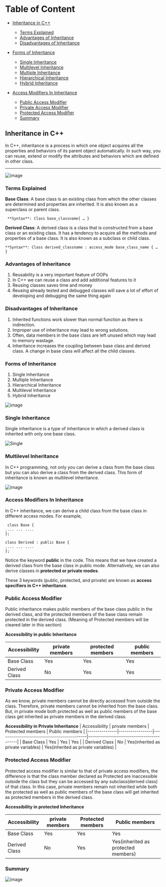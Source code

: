 # Table of Content

 - [Inheritance in C++](#inheritance-in-c++)
   - [Terms Explained](#terms-explained)
   - [Advantages of Inheritance](#advantages-of-inheritance)
   - [Disadvantages of Inheritance](#disadvantages-of-inheritance)


 - [Forms of Inheritance](#forms-of-inheritance)
   - [Single Inheritance](#single-inheritance)
   - [Multilevel Inheritance](#multilevel-inheritance)
   - [Multiple Inheritance](#multiple-inheritance)
   - [Hierarchical Inheritance](#hierarchical-inheritance)
   - [Hybrid Inheritance](#hybrid-inheritance)
   
 - [Access Modifiers In Inheritance](#access-modifiers-in-inheritance)
   - [Public Access Modifier](#public-access-modifier)
   - [Private Access Modifier](#private-access-modifier)
   - [Protected Access Modifier](#public-access-modifier)
   - [ Summary ](#summary)
   
## Inheritance in C++

In C++, inheritance is a process in which one object acquires all the properties and behaviors of its parent object automatically. In such way, you can reuse, extend or modify the attributes and behaviors which are defined in other class.<hr>

![image](https://user-images.githubusercontent.com/75986201/164527069-ee129246-bb61-4367-b32c-40380890acdc.png)


### Terms Explained
 **Base Class**:
     A base class is an existing class from which the other classes are determined and properties are inherited. It is also known as a superclass or parent      class.
     
     
     **Syntax**: Class base_classname{ … }
     
     
**Derived Class**:
    A derived class is a class that is constructed from a base class or an existing class. It has a tendency to acquire all the methods and properties of a base class. It is also known as a subclass or child class.
    
    
    **Syntax**: Class derived_classname : access_mode base_class_name { … }

### Advantages of Inheritance
1) Reusability is a very important feature of OOPs  
2) In C++ we can reuse a class and add additional features to it
3) Reusing classes saves time and money
4) Reusing already tested and debugged classes will save a lot of effort of developing and debugging the same thing again

### Disadvantages of Inheritance

1) Inherited functions work slower than normal function as there is indirection.
2) Improper use of inheritance may lead to wrong solutions.
3) Often, data members in the base class are left unused which may lead to memory wastage.
4) Inheritance increases the coupling between base class and derived class. A change in base class will affect all the child classes.

### Forms of Inheritance 

1) Single Inheritance
2) Multiple Inheritance
3) Hierarchical Inheritance
4) Multilevel Inheritance
5) Hybrid Inheritance



![image](https://user-images.githubusercontent.com/75986201/164524966-804e81ec-0346-4431-9ae2-dd6131df3399.png)

### Single Inheritance 

Single inheritance is a type of inheritance in which a derived class is inherited with only one base class.

![Single](https://user-images.githubusercontent.com/75986201/163713213-0003cadf-b331-41e4-9b0b-38910192d892.png)

### Multilevel Inheritance

In C++ programming, not only you can derive a class from the base class but you can also derive a class from the derived class. This form of inheritance is known as multilevel inheritance.

![image](https://user-images.githubusercontent.com/75986201/165105432-98665b12-40a4-4590-a5ff-19cd13bd27e3.png)


### Access Modifiers In Inheritance

In C++ inheritance, we can derive a child class from the base class in different access modes. For example,

     class Base {
    .... ... ....
    };

    class Derived : public Base {
    .... ... ....
    };
Notice the keyword **public** in the code.
This means that we have created a derived class from the base class in public mode. Alternatively, we can also derive classes in **protected or private modes**.

These 3 keywords (public, protected, and private) are known as **access specifiers in C++ inheritance**.

### Public Access Modifier

Public inheritance makes public members of the base class public in the derived class, and the protected members of the base class remain protected in the derived class.
(Meaning of Protected members will be cleared later in this section)

**Accessibility in public Inheritance**

| Accessibility |	private members |	protected members	| public members |
|---------------|-----------------|-------------------|----------------|
|  Base Class   |      Yes        |       Yes         |     Yes        |
| Derived Class |      No         |       Yes         |     Yes        |


### Private Access Modifier

As we know, private members cannot be directly accessed from outside the class. Therefore, private members cannot be inherited from the base class. But, in private mode both protected as well as public members of the base class get inherited as private members in the derived class.

**Accessibility in Private Inheritance**
| Accessibility |	private members |	         Protected members                 |           Public members                 |
|---------------|-----------------|--------------------------------------------|------------------------------------------|
|  Base Class   |      Yes        |       Yes                                  |            Yes                           |
| Derived Class |      No         |       Yes(inherited as private variables)  |     Yes(inherited as private variables)  |


### Protected Access Modifier

Protected access modifier is similar to that of private access modifiers, the difference is that the class member declared as Protected are inaccessible outside the class but they can be accessed by any subclass(derived class) of that class. In this case, private members remain not inherited while both the protected as well as public members of the base class will get inherited as protected members in the derived class.

**Accessibility in protected Inheritance**

| Accessibility |	private members |	         Protected members                 |           Public members                       |
|---------------|-----------------|--------------------------------------------|------------------------------------------------|
|  Base Class   |      Yes        |       Yes                                  |            Yes                                 |
| Derived Class |      No         |        Yes                                 |           Yes(inherited as protected members)  |

### Summary
![image](https://user-images.githubusercontent.com/75986201/164960641-9ecc1809-1627-4355-9416-7eb7d2898d01.png)
